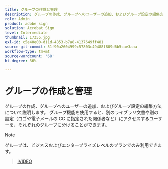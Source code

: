 ```yaml
---
title: グループの作成と管理
description: グループの作成、グループへのユーザーの追加、およびグループ設定の編集方法について説明します
role: Admin
product: adobe sign
solution: Acrobat Sign
level: Intermediate
thumbnail: 17355.jpg
exl-id: c5e40e00-d11d-4853-b7a8-4137649ff481
source-git-commit: 51f90a2604999c57803c49488f809d6b5cae3aaa
workflow-type: tm+mt
source-wordcount: '68'
ht-degree: 36%

---
```


# グループの作成と管理

グループの作成、グループへのユーザーの追加、およびグループ設定の編集方法について説明します。 グループ機能を使用すると、別のライブラリ文書や別の設定（ロゴや電子メールの CC に指定された関係者など）にアクセスするユーザーを、それぞれのグループに分けることができます。

>[!NOTE]
>
>グループは、ビジネスおよびエンタープライズレベルのプランでのみ利用できます。

>[!VIDEO](https://video.tv.adobe.com/v/344682?hidetitle=true)
